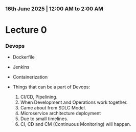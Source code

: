 
### 16th June 2025 | 12:00 AM to 2:00 AM

# Lecture 0

### Devops

- Dockerfile

- Jenkins

- Containerization

- Things that can be a part of Devops: 
    1. CI/CD, Pipelining.
    2. When Development and Operations work together.
    3. Came about from SDLC Model.
    4. Microservice architecture deployment
    5. Due to small timelines.
    6. CI, CD and CM (Continuous Monitoring) will happen.